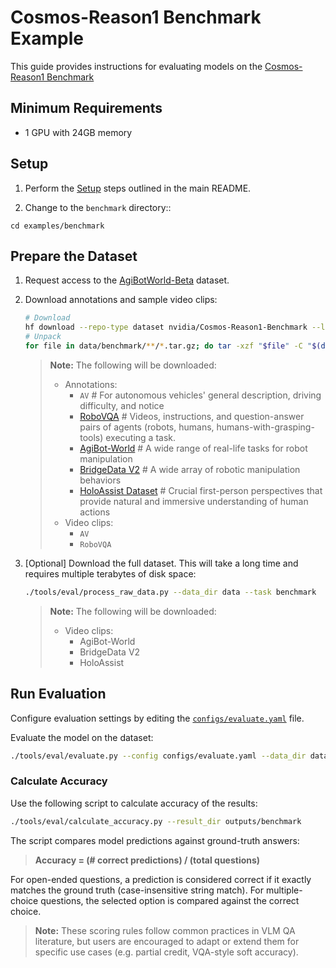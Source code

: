 # Cosmos-Reason1 Benchmark Example

This guide provides instructions for evaluating models on the [Cosmos-Reason1 Benchmark](https://huggingface.co/datasets/nvidia/Cosmos-Reason1-Benchmark)

## Minimum Requirements

- 1 GPU with 24GB memory

## Setup

1. Perform the [Setup](../../README.md#setup) steps outlined in the main README.

2. Change to the `benchmark` directory::

```shell
cd examples/benchmark
```

## Prepare the Dataset

1. Request access to the [AgiBotWorld-Beta](https://huggingface.co/datasets/agibot-world/AgiBotWorld-Beta/tree/main) dataset.

2. Download annotations and sample video clips:

   ```bash
   # Download
   hf download --repo-type dataset nvidia/Cosmos-Reason1-Benchmark --local-dir data/benchmark
   # Unpack
   for file in data/benchmark/**/*.tar.gz; do tar -xzf "$file" -C "$(dirname "$file")"; done
   ```

   > **Note:**
   > The following will be downloaded:
   >
   > - Annotations:
   >   - `AV` # For autonomous vehicles' general description, driving difficulty, and notice
   >   - [RoboVQA](https://robovqa.github.io/) # Videos, instructions, and question-answer pairs of agents (robots, humans, humans-with-grasping-tools) executing a task.
   >   - [AgiBot-World](https://github.com/OpenDriveLab/AgiBot-World) # A wide range of real-life tasks for robot manipulation
   >   - [BridgeData V2](https://rail-berkeley.github.io/bridgedata/) # A wide array of robotic manipulation behaviors
   >   - [HoloAssist Dataset](https://holoassist.github.io/) # Crucial first-person perspectives that provide natural and immersive understanding of human actions
   > - Video clips:
   >   - `AV`
   >   - `RoboVQA`

3. [Optional] Download the full dataset. This will take a long time and requires multiple terabytes of disk space:

   ```bash
   ./tools/eval/process_raw_data.py --data_dir data --task benchmark
   ```

   > **Note:**
   > The following will be downloaded:
   >
   > - Video clips:
   >   - AgiBot-World
   >   - BridgeData V2
   >   - HoloAssist

## Run Evaluation

Configure evaluation settings by editing the [`configs/evaluate.yaml`](configs/evaluate.yaml) file.

Evaluate the model on the dataset:

```bash
./tools/eval/evaluate.py --config configs/evaluate.yaml --data_dir data --results_dir outputs/benchmark
```

### Calculate Accuracy

Use the following script to calculate accuracy of the results:

```bash
./tools/eval/calculate_accuracy.py --result_dir outputs/benchmark
```

The script compares model predictions against ground-truth answers:

> **Accuracy = (# correct predictions) / (total questions)**

For open-ended questions, a prediction is considered correct if it exactly matches the ground truth (case-insensitive string match). For multiple-choice questions, the selected option is compared against the correct choice.

> **Note:** These scoring rules follow common practices in VLM QA literature, but users are encouraged to adapt or extend them for specific use cases (e.g. partial credit, VQA-style soft accuracy).
